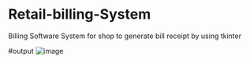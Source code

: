 # Retail-billing-System
Billing Software System for shop to generate bill receipt by using tkinter

#output 
![image](https://user-images.githubusercontent.com/91388114/140282531-0d89486f-3687-47a6-aa3d-9fb76ff8d6af.png)

